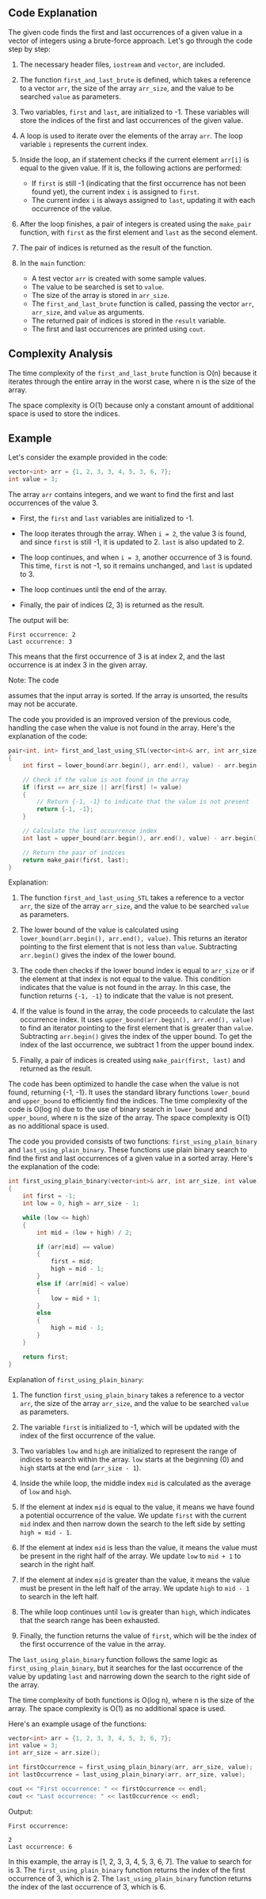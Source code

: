 ## Code Explanation

The given code finds the first and last occurrences of a given value in a vector of integers using a brute-force approach. Let's go through the code step by step:

1. The necessary header files, `iostream` and `vector`, are included.

2. The function `first_and_last_brute` is defined, which takes a reference to a vector `arr`, the size of the array `arr_size`, and the value to be searched `value` as parameters.

3. Two variables, `first` and `last`, are initialized to -1. These variables will store the indices of the first and last occurrences of the given value.

4. A loop is used to iterate over the elements of the array `arr`. The loop variable `i` represents the current index.

5. Inside the loop, an if statement checks if the current element `arr[i]` is equal to the given value. If it is, the following actions are performed:
   - If `first` is still -1 (indicating that the first occurrence has not been found yet), the current index `i` is assigned to `first`.
   - The current index `i` is always assigned to `last`, updating it with each occurrence of the value.

6. After the loop finishes, a pair of integers is created using the `make_pair` function, with `first` as the first element and `last` as the second element.

7. The pair of indices is returned as the result of the function.

8. In the `main` function:
   - A test vector `arr` is created with some sample values.
   - The value to be searched is set to `value`.
   - The size of the array is stored in `arr_size`.
   - The `first_and_last_brute` function is called, passing the vector `arr`, `arr_size`, and `value` as arguments.
   - The returned pair of indices is stored in the `result` variable.
   - The first and last occurrences are printed using `cout`.

## Complexity Analysis

The time complexity of the `first_and_last_brute` function is O(n) because it iterates through the entire array in the worst case, where n is the size of the array.

The space complexity is O(1) because only a constant amount of additional space is used to store the indices.

## Example

Let's consider the example provided in the code:

```cpp
vector<int> arr = {1, 2, 3, 3, 4, 5, 3, 6, 7};
int value = 3;
```

The array `arr` contains integers, and we want to find the first and last occurrences of the value 3.

- First, the `first` and `last` variables are initialized to -1.

- The loop iterates through the array. When `i = 2`, the value 3 is found, and since `first` is still -1, it is updated to 2. `last` is also updated to 2.

- The loop continues, and when `i = 3`, another occurrence of 3 is found. This time, `first` is not -1, so it remains unchanged, and `last` is updated to 3.

- The loop continues until the end of the array.

- Finally, the pair of indices (2, 3) is returned as the result.

The output will be:

```
First occurrence: 2
Last occurrence: 3
```

This means that the first occurrence of 3 is at index 2, and the last occurrence is at index 3 in the given array.

Note: The code

 assumes that the input array is sorted. If the array is unsorted, the results may not be accurate.


The code you provided is an improved version of the previous code, handling the case when the value is not found in the array. Here's the explanation of the code:

```cpp
pair<int, int> first_and_last_using_STL(vector<int>& arr, int arr_size, int value)
{
    int first = lower_bound(arr.begin(), arr.end(), value) - arr.begin();

    // Check if the value is not found in the array
    if (first == arr_size || arr[first] != value)
    {
        // Return {-1, -1} to indicate that the value is not present
        return {-1, -1};
    }

    // Calculate the last occurrence index
    int last = upper_bound(arr.begin(), arr.end(), value) - arr.begin() - 1;

    // Return the pair of indices
    return make_pair(first, last);
}
```

Explanation:
1. The function `first_and_last_using_STL` takes a reference to a vector `arr`, the size of the array `arr_size`, and the value to be searched `value` as parameters.

2. The lower bound of the value is calculated using `lower_bound(arr.begin(), arr.end(), value)`. This returns an iterator pointing to the first element that is not less than `value`. Subtracting `arr.begin()` gives the index of the lower bound.

3. The code then checks if the lower bound index is equal to `arr_size` or if the element at that index is not equal to the value. This condition indicates that the value is not found in the array. In this case, the function returns `{-1, -1}` to indicate that the value is not present.

4. If the value is found in the array, the code proceeds to calculate the last occurrence index. It uses `upper_bound(arr.begin(), arr.end(), value)` to find an iterator pointing to the first element that is greater than `value`. Subtracting `arr.begin()` gives the index of the upper bound. To get the index of the last occurrence, we subtract 1 from the upper bound index.

5. Finally, a pair of indices is created using `make_pair(first, last)` and returned as the result.

The code has been optimized to handle the case when the value is not found, returning {-1, -1}. It uses the standard library functions `lower_bound` and `upper_bound` to efficiently find the indices. The time complexity of the code is O(log n) due to the use of binary search in `lower_bound` and `upper_bound`, where n is the size of the array. The space complexity is O(1) as no additional space is used.

The code you provided consists of two functions: `first_using_plain_binary` and `last_using_plain_binary`. These functions use plain binary search to find the first and last occurrences of a given value in a sorted array. Here's the explanation of the code:

```cpp
int first_using_plain_binary(vector<int>& arr, int arr_size, int value)
{
    int first = -1;
    int low = 0, high = arr_size - 1;

    while (low <= high)
    {
        int mid = (low + high) / 2;

        if (arr[mid] == value)
        {
            first = mid;
            high = mid - 1;
        }
        else if (arr[mid] < value)
        {
            low = mid + 1;
        }
        else
        {
            high = mid - 1;
        }
    }

    return first;
}
```

Explanation of `first_using_plain_binary`:
1. The function `first_using_plain_binary` takes a reference to a vector `arr`, the size of the array `arr_size`, and the value to be searched `value` as parameters.

2. The variable `first` is initialized to -1, which will be updated with the index of the first occurrence of the value.

3. Two variables `low` and `high` are initialized to represent the range of indices to search within the array. `low` starts at the beginning (0) and `high` starts at the end (`arr_size - 1`).

4. Inside the while loop, the middle index `mid` is calculated as the average of `low` and `high`.

5. If the element at index `mid` is equal to the value, it means we have found a potential occurrence of the value. We update `first` with the current `mid` index and then narrow down the search to the left side by setting `high = mid - 1`.

6. If the element at index `mid` is less than the value, it means the value must be present in the right half of the array. We update `low` to `mid + 1` to search in the right half.

7. If the element at index `mid` is greater than the value, it means the value must be present in the left half of the array. We update `high` to `mid - 1` to search in the left half.

8. The while loop continues until `low` is greater than `high`, which indicates that the search range has been exhausted.

9. Finally, the function returns the value of `first`, which will be the index of the first occurrence of the value in the array.

The `last_using_plain_binary` function follows the same logic as `first_using_plain_binary`, but it searches for the last occurrence of the value by updating `last` and narrowing down the search to the right side of the array.

The time complexity of both functions is O(log n), where n is the size of the array. The space complexity is O(1) as no additional space is used.

Here's an example usage of the functions:

```cpp
vector<int> arr = {1, 2, 3, 3, 4, 5, 3, 6, 7};
int value = 3;
int arr_size = arr.size();

int firstOccurrence = first_using_plain_binary(arr, arr_size, value);
int lastOccurrence = last_using_plain_binary(arr, arr_size, value);

cout << "First occurrence: " << firstOccurrence << endl;
cout << "Last occurrence: " << lastOccurrence << endl;
```

Output:
```
First occurrence: 

2
Last occurrence: 6
```

In this example, the array is [1, 2, 3, 3, 4, 5, 3, 6, 7]. The value to search for is 3. The `first_using_plain_binary` function returns the index of the first occurrence of 3, which is 2. The `last_using_plain_binary` function returns the index of the last occurrence of 3, which is 6.
